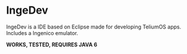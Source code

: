 # IngeDev
IngeDev is a IDE based on Eclipse made for developing TeliumOS apps. Includes a Ingenico emulator.

**WORKS, TESTED, REQUIRES JAVA 6**
